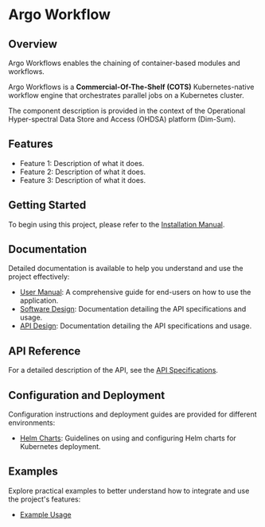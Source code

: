 # Argo Workflow

## Overview

Argo Workflows enables the chaining of container-based modules and workflows. 

Argo Workflows is a **Commercial-Of-The-Shelf (COTS)** Kubernetes-native workflow engine that orchestrates parallel jobs on a Kubernetes cluster. 

The component description is provided in the context of the Operational Hyper-spectral Data Store and Access (OHDSA) platform (Dim-Sum).

## Features

- Feature 1: Description of what it does.
- Feature 2: Description of what it does.
- Feature 3: Description of what it does.

## Getting Started

To begin using this project, please refer to the [Installation Manual](./docs/installation_manual.md).

## Documentation

Detailed documentation is available to help you understand and use the project effectively:

- [User Manual](./user_manual.md): A comprehensive guide for end-users on how to use the application.
- [Software Design](./design/sw_design.md): Documentation detailing the API specifications and usage.
- [API Design](./design/rest_api_design.md): Documentation detailing the API specifications and usage.

## API Reference

For a detailed description of the API, see the [API Specifications](design/rest_api_spec.yaml).

## Configuration and Deployment

Configuration instructions and deployment guides are provided for different environments:

- [Helm Charts](./helm_charts.md): Guidelines on using and configuring Helm charts for Kubernetes deployment.

## Examples

Explore practical examples to better understand how to integrate and use the project's features:

- [Example Usage](./examples.md)


